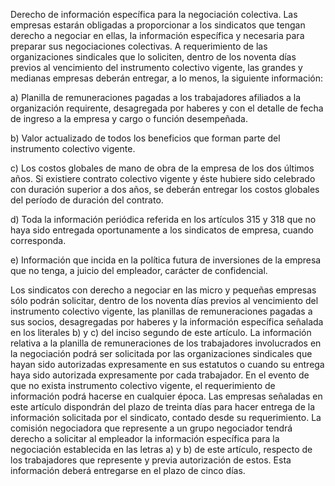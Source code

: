 Derecho de información específica para la negociación colectiva. Las empresas estarán obligadas a proporcionar a los sindicatos que tengan derecho a negociar en ellas, la información específica y necesaria para preparar sus negociaciones colectivas.
A requerimiento de las organizaciones sindicales que lo soliciten, dentro de los noventa días previos al vencimiento del instrumento colectivo vigente, las grandes y medianas empresas deberán entregar, a lo menos, la siguiente información:

a) Planilla de remuneraciones pagadas a los trabajadores afiliados a la organización requirente, desagregada por haberes y con el detalle de fecha de ingreso a la empresa y cargo o función desempeñada.

b) Valor actualizado de todos los beneficios que forman parte del instrumento colectivo vigente.

c) Los costos globales de mano de obra de la empresa de los dos últimos años. Si existiere contrato colectivo vigente y éste hubiere sido celebrado con duración superior a dos años, se deberán entregar los costos globales del período de duración del contrato.

d) Toda la información periódica referida en los artículos 315 y 318 que no haya sido entregada oportunamente a los sindicatos de empresa, cuando corresponda.

e) Información que incida en la política futura de inversiones de la empresa que no tenga, a juicio del empleador, carácter de confidencial.

Los sindicatos con derecho a negociar en las micro y pequeñas empresas sólo podrán solicitar, dentro de los noventa días previos al vencimiento del instrumento colectivo vigente, las planillas de remuneraciones pagadas a sus socios, desagregadas por haberes y la información específica señalada en los literales b) y c) del inciso segundo de este artículo.
La información relativa a la planilla de remuneraciones de los trabajadores involucrados en la negociación podrá ser solicitada por las organizaciones sindicales que hayan sido autorizadas expresamente en sus estatutos o cuando su entrega haya sido autorizada expresamente por cada trabajador.
En el evento de que no exista instrumento colectivo vigente, el requerimiento de información podrá hacerse en cualquier época.
Las empresas señaladas en este artículo dispondrán del plazo de treinta días para hacer entrega de la información solicitada por el sindicato, contado desde su requerimiento.
La comisión negociadora que represente a un grupo negociador tendrá derecho a solicitar al empleador la información específica para la negociación establecida en las letras a) y b) de este artículo, respecto de los trabajadores que represente y previa autorización de estos. Esta información deberá entregarse en el plazo de cinco días.